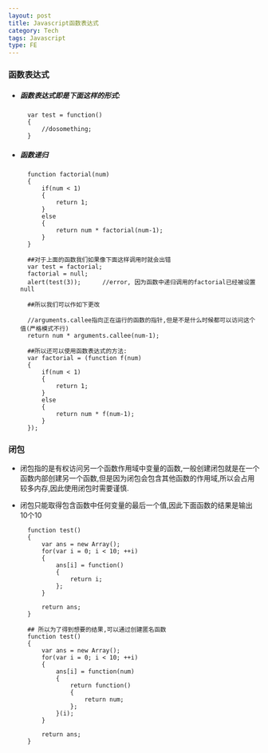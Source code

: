 ```yaml
---
layout: post
title: Javascript函数表达式
category: Tech
tags: Javascript
type: FE
---
```


### 函数表达式
+ ##### 函数表达式即是下面这样的形式:
	
		var test = function()
		{
			//dosomething;
		}

+ ##### 函数递归

		function factorial(num)
		{
			if(num < 1)
			{
				return 1;
			}
			else
			{
				return num * factorial(num-1);
			}
		}

		##对于上面的函数我们如果像下面这样调用时就会出错
		var test = factorial;
		factorial = null;
		alert(test(3));      //error, 因为函数中递归调用的factorial已经被设置null

		##所以我们可以作如下更改

		//arguments.callee指向正在运行的函数的指针,但是不是什么时候都可以访问这个值(严格模式不行)
		return num * arguments.callee(num-1);   

		##所以还可以使用函数表达式的方法:
		var factorial = (function f(num)
		{
			if(num < 1)
			{
				return 1;
			}
			else
			{
				return num * f(num-1);
			}
		});

### 闭包

+ 闭包指的是有权访问另一个函数作用域中变量的函数,一般创建闭包就是在一个函数内部创建另一个函数,但是因为闭包会包含其他函数的作用域,所以会占用较多内存,因此使用闭包时需要谨慎.
+ 闭包只能取得包含函数中任何变量的最后一个值,因此下面函数的结果是输出10个10
		
		function test()
		{
			var ans = new Array();
			for(var i = 0; i < 10; ++i)
			{
				ans[i] = function()
				{
					return i;
				};
			}

			return ans;
		}	

		## 所以为了得到想要的结果,可以通过创建匿名函数
		function test()
		{
			var ans = new Array();
			for(var i = 0; i < 10; ++i)
			{
				ans[i] = function(num)
				{
					return function()
					{
						return num;
					};
				}(i);
			}

			return ans;
		}
